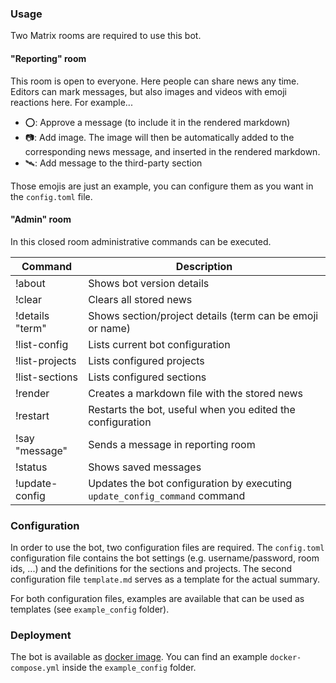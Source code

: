 ### Usage
Two Matrix rooms are required to use this bot.

#### "Reporting" room
This room is open to everyone. Here people can share news any time. Editors can mark messages, but also images and videos with emoji reactions here. For example...
- ⭕: Approve a message (to include it in the rendered markdown)
- 📷️: Add image. The image will then be automatically added to the corresponding news message, and inserted in the rendered markdown. 
- 🛰️: Add message to the third-party section

Those emojis are just an example, you can configure them as you want in the `config.toml` file. 

#### "Admin" room
In this closed room administrative commands can be executed.

| Command         | Description                                                                |
| --------------- | -------------------------------------------------------------------------- |
| !about          | Shows bot version details                                                  |
| !clear          | Clears all stored news                                                     |
| !details "term" | Shows section/project details (term can be emoji or name)                  |
| !list-config    | Lists current bot configuration                                            |
| !list-projects  | Lists configured projects                                                  |
| !list-sections  | Lists configured sections                                                  |
| !render         | Creates a markdown file with the stored news                               |
| !restart        | Restarts the bot, useful when you edited the configuration                 |
| !say "message"  | Sends a message in reporting room                                          |
| !status         | Shows saved messages                                                       |
| !update-config  | Updates the bot configuration by executing `update_config_command` command |

### Configuration
In order to use the bot, two configuration files are required. The `config.toml` configuration file contains the bot settings (e.g. username/password, room ids, ...) and the definitions for the sections and projects. The second configuration file `template.md` serves as a template for the actual summary.

For both configuration files, examples are available that can be used as templates (see `example_config` folder). 

### Deployment
The bot is available as [docker image](https://hub.docker.com/r/haeckerfelix/hebbot).
You can find an example `docker-compose.yml` inside the `example_config` folder.
